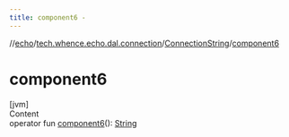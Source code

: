 ```yaml
---
title: component6 -
---
```

//[echo](../../index.md)/[tech.whence.echo.dal.connection](../index.md)/[ConnectionString](index.md)/[component6](component6.md)



# component6  
[jvm]  
Content  
operator fun [component6](component6.md)(): [String](https://kotlinlang.org/api/latest/jvm/stdlib/kotlin/-string/index.html)  



